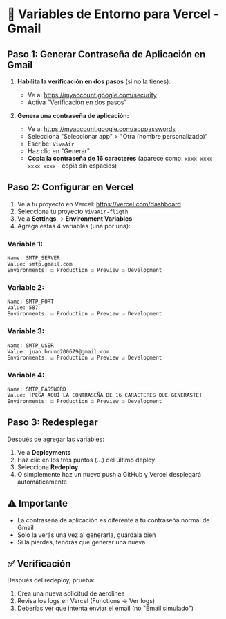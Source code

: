 # 📧 Variables de Entorno para Vercel - Gmail

## Paso 1: Generar Contraseña de Aplicación en Gmail

1. **Habilita la verificación en dos pasos** (si no la tienes):
   - Ve a: https://myaccount.google.com/security
   - Activa "Verificación en dos pasos"

2. **Genera una contraseña de aplicación:**
   - Ve a: https://myaccount.google.com/apppasswords
   - Selecciona "Seleccionar app" > "Otra (nombre personalizado)"
   - Escribe: `VivaAir`
   - Haz clic en "Generar"
   - **Copia la contraseña de 16 caracteres** (aparece como: `xxxx xxxx xxxx xxxx` - copia sin espacios)

## Paso 2: Configurar en Vercel

1. Ve a tu proyecto en Vercel: https://vercel.com/dashboard
2. Selecciona tu proyecto `VivaAir-fligth`
3. Ve a **Settings** → **Environment Variables**
4. Agrega estas 4 variables (una por una):

### Variable 1:
```
Name: SMTP_SERVER
Value: smtp.gmail.com
Environments: ☑ Production ☑ Preview ☑ Development
```

### Variable 2:
```
Name: SMTP_PORT
Value: 587
Environments: ☑ Production ☑ Preview ☑ Development
```

### Variable 3:
```
Name: SMTP_USER
Value: juan.bruno200679@gmail.com
Environments: ☑ Production ☑ Preview ☑ Development
```

### Variable 4:
```
Name: SMTP_PASSWORD
Value: [PEGA AQUÍ LA CONTRASEÑA DE 16 CARACTERES QUE GENERASTE]
Environments: ☑ Production ☑ Preview ☑ Development
```

## Paso 3: Redesplegar

Después de agregar las variables:
1. Ve a **Deployments**
2. Haz clic en los tres puntos (...) del último deploy
3. Selecciona **Redeploy**
4. O simplemente haz un nuevo push a GitHub y Vercel desplegará automáticamente

## ⚠️ Importante

- La contraseña de aplicación es diferente a tu contraseña normal de Gmail
- Solo la verás una vez al generarla, guárdala bien
- Si la pierdes, tendrás que generar una nueva

## ✅ Verificación

Después del redeploy, prueba:
1. Crea una nueva solicitud de aerolínea
2. Revisa los logs en Vercel (Functions → Ver logs)
3. Deberías ver que intenta enviar el email (no "Email simulado")

